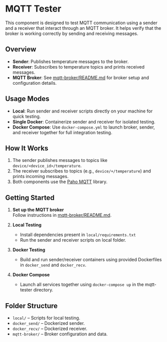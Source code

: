 # MQTT Tester

This component is designed to test MQTT communication using a sender and a receiver that interact through an MQTT broker. It helps verify that the broker is working correctly by sending and receiving messages.

## Overview

- **Sender**: Publishes temperature messages to the broker.
- **Receiver**: Subscribes to temperature topics and prints received messages.
- **MQTT Broker**: See [mqtt-broker/README.md](mqtt-broker/README.md) for broker setup and configuration details.

## Usage Modes

- **Local**: Run sender and receiver scripts directly on your machine for quick testing.
- **Single Docker**: Containerize sender and receiver for isolated testing.
- **Docker Compose**: Use `docker-compose.yml` to launch broker, sender, and receiver together for full integration testing.

## How It Works

1. The sender publishes messages to topics like `device/<device_id>/temperature`.
2. The receiver subscribes to topics (e.g., `device/+/temperature`) and prints incoming messages.
3. Both components use the [Paho MQTT](https://eclipse.dev/paho/files/paho.mqtt.python/html/client.html) library.

## Getting Started

1. **Set up the MQTT broker**  
   Follow instructions in [mqtt-broker/README.md](mqtt-broker/README.md).

2. **Local Testing**  
   - Install dependencies present in `local/requirements.txt`
   - Run the sender and receiver scripts on local folder.

3. **Docker Testing**  
   - Build and run sender/receiver containers using provided Dockerfiles in `docker_send` and `docker_recv`.

4. **Docker Compose**  
   - Launch all services together using `docker-compose up` in the mqtt-tester directory.

## Folder Structure

- `local/` – Scripts for local testing.
- `docker_send/` – Dockerized sender.
- `docker_recv/` – Dockerized receiver.
- `mqtt-broker/` – Broker configuration and data.
